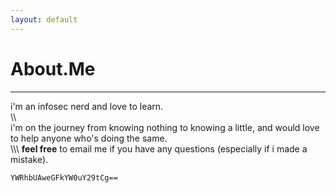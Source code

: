 ```yaml
---
layout: default
---
```


# About.Me
___

i'm an infosec nerd and love to learn.  
\\\\  
i'm on the journey from knowing nothing to knowing a little, and would love to help anyone who's doing the same.  
\\\\\\
**feel free** to email me if you have any questions (especially if i made a mistake).     

`YWRhbUAweGFkYW0uY29tCg==`


